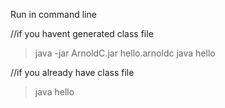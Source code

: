 Run in command line

//if you havent generated class file
>java -jar ArnoldC.jar hello.arnoldc
>java hello

//if you already have class file
>java hello